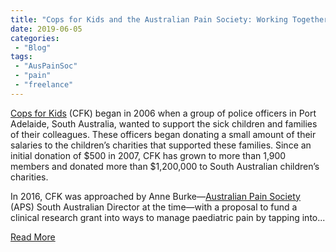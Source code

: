 ```yaml
---
title: "Cops for Kids and the Australian Pain Society: Working Together to Support Research into Pain in Childhood"
date: 2019-06-05
categories:
 - "Blog"
tags:
 - "AusPainSoc"
 - "pain" 
 - "freelance"
---
```


<!--more-->

[Cops for Kids](https://www.copsforkids.org.au/) (CFK) began in 2006 when a group of police officers in Port Adelaide, South Australia, wanted to support the sick children and families of their colleagues. These officers began donating a small amount of their salaries to the children’s charities that supported these families. Since an initial donation of $500 in 2007, CFK has grown to more than 1,900 members and donated more than $1,200,000 to South Australian children’s charities.

In 2016, CFK was approached by Anne Burke—[Australian Pain Society](https://www.apsoc.org.au/Home) (APS) South Australian Director at the time—with a proposal to fund a clinical research grant into ways to manage paediatric pain by tapping into... 

[Read More](/files/content/posts/aps-cfk/cfksummary.pdf)